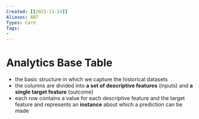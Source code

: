 ```yaml
---
Created: [[2022-11-24]]
Aliases: ABT
Types: Card
Tags: 
- 
---
```

# Analytics Base Table
- the basic structure in which we capture the historical datasets
- the columns are divided into **a set of descriptive features** (inputs) and **a single target feature** (outcome)
- each row contains a value for each descriptive feature and the target feature and represents an **instance** about which a prediction can be made
